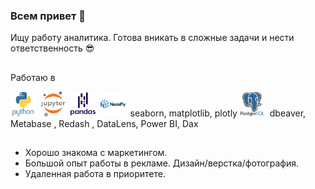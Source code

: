 ### Всем привет 👋

Ищу работу аналитика.
Готова вникать в сложные задачи и нести ответственность 😎
##
Работаю в 
<div>
  <img src="https://github.com/devicons/devicon/blob/master/icons/python/python-original-wordmark.svg" title="python" alt="Java" width="40" height="40"/>&nbsp;
  <img src="https://github.com/devicons/devicon/blob/master/icons/jupyter/jupyter-original-wordmark.svg" title="jupyter" alt="Java" width="40" height="40"/>&nbsp;
  <img src="https://github.com/devicons/devicon/blob/master/icons/pandas/pandas-original-wordmark.svg" title="pandas" alt="React" width="40" height="40"/>&nbsp;
  <img src="https://github.com/devicons/devicon/blob/master/icons/numpy/numpy-original-wordmark.svg" alt="numpy" width="40" height="40"/>&nbsp;
  seaborn,   matplotlib,   plotly
  <img src="https://github.com/devicons/devicon/blob/master/icons/postgresql/postgresql-original-wordmark.svg" title="postgresql" alt="Material UI" width="40" height="40"/>&nbsp;
 dbeaver, Metabase , Redash ,  DataLens, Power BI, Dax
</div>

## 

###          
- Хорошо знакома с маркетингом. 
- Большой опыт работы в рекламе. Дизайн/верстка/фотография.
- Удаленная работа в приоритете.

<!--
**DzyubanovaElena/DzyubanovaElena** is a ✨ _special_ ✨ repository because its `README.md` (this file) appears on your GitHub profile.

Here are some ideas to get you started:

- 🔭 I’m currently working on ...
- 🌱 I’m currently learning ...
- 👯 I’m looking to collaborate on ...
- 🤔 I’m looking for help with ...
- 💬 Ask me about ...
- 📫 How to reach me: ...
- 😄 Pronouns: ...
- ⚡ Fun fact: ...
-->
